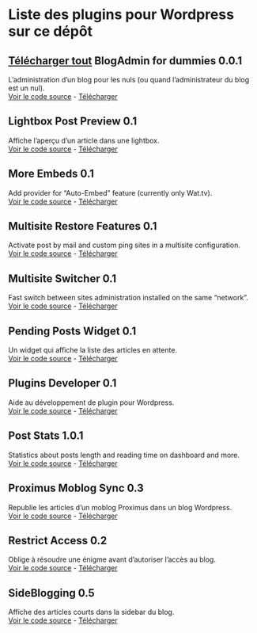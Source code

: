 Liste des plugins pour Wordpress sur ce dépôt
=============================================
[Télécharger tout](http://github.com/cedbv/Wordpress-Plugins/zipball/master)
BlogAdmin for dummies 0.0.1
------------------------
L’administration d’un blog pour les nuls (ou quand l’administrateur du blog est un nul).  
[Voir le code source](http://github.com/cedbv/Wordpress-Plugins/tree/master/blogadmin-for-dummies/) - [Télécharger](http://github.com/cedbv/Wordpress-Plugins/raw/master/download/blogadmin-for-dummies.zip)

Lightbox Post Preview 0.1
------------------------
Affiche l’aperçu d’un article dans une lightbox.  
[Voir le code source](http://github.com/cedbv/Wordpress-Plugins/tree/master/lightbox-post-preview/) - [Télécharger](http://github.com/cedbv/Wordpress-Plugins/raw/master/download/lightbox-post-preview.zip)

More Embeds 0.1
------------------------
Add provider for “Auto-Embed” feature (currently only Wat.tv).  
[Voir le code source](http://github.com/cedbv/Wordpress-Plugins/tree/master/more-embeds/) - [Télécharger](http://github.com/cedbv/Wordpress-Plugins/raw/master/download/more-embeds.zip)

Multisite Restore Features 0.1
------------------------
Activate post by mail and custom ping sites in a multisite configuration.  
[Voir le code source](http://github.com/cedbv/Wordpress-Plugins/tree/master/multisite-restore-features/) - [Télécharger](http://github.com/cedbv/Wordpress-Plugins/raw/master/download/multisite-restore-features.zip)

Multisite Switcher 0.1
------------------------
Fast switch between sites administration installed on the same “network”.  
[Voir le code source](http://github.com/cedbv/Wordpress-Plugins/tree/master/multisite-switcher/) - [Télécharger](http://github.com/cedbv/Wordpress-Plugins/raw/master/download/multisite-switcher.zip)

Pending Posts Widget 0.1
------------------------
Un widget qui affiche la liste des articles en attente.  
[Voir le code source](http://github.com/cedbv/Wordpress-Plugins/tree/master/pending-posts-widget/) - [Télécharger](http://github.com/cedbv/Wordpress-Plugins/raw/master/download/pending-posts-widget.zip)

Plugins Developer 0.1
------------------------
Aide au développement de plugin pour Wordpress.  
[Voir le code source](http://github.com/cedbv/Wordpress-Plugins/tree/master/plugins-developer/) - [Télécharger](http://github.com/cedbv/Wordpress-Plugins/raw/master/download/plugins-developer.zip)

Post Stats 1.0.1
------------------------
Statistics about posts length and reading time on dashboard and more.  
[Voir le code source](http://github.com/cedbv/Wordpress-Plugins/tree/master/poststats/) - [Télécharger](http://github.com/cedbv/Wordpress-Plugins/raw/master/download/poststats.zip)

Proximus Moblog Sync 0.3
------------------------
Republie les articles d’un moblog Proximus dans un blog Wordpress.  
[Voir le code source](http://github.com/cedbv/Wordpress-Plugins/tree/master/proximus-moblog/) - [Télécharger](http://github.com/cedbv/Wordpress-Plugins/raw/master/download/proximus-moblog.zip)

Restrict Access 0.2
------------------------
Oblige à résoudre une énigme avant d’autoriser l’accès au blog.  
[Voir le code source](http://github.com/cedbv/Wordpress-Plugins/tree/master/restricted-access/) - [Télécharger](http://github.com/cedbv/Wordpress-Plugins/raw/master/download/restricted-access.zip)

SideBlogging 0.5
------------------------
Affiche des articles courts dans la sidebar du blog.  
[Voir le code source](http://github.com/cedbv/Wordpress-Plugins/tree/master/sideblogging/) - [Télécharger](http://github.com/cedbv/Wordpress-Plugins/raw/master/download/sideblogging.zip)

